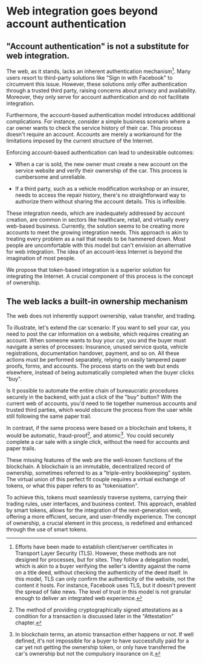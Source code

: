 # Web integration goes beyond account authentication

## "Account authentication" is not a substitute for web integration.

The web, as it stands, lacks an inherent authentication mechanism[^tls]. Many users resort to third-party solutions like "Sign in with Facebook" to circumvent this issue. However, these solutions only offer authentication through a trusted third party, raising concerns about privacy and availability. Moreover, they only serve for account authentication and do not facilitate integration.

[^tls]: Efforts have been made to establish client/server certificates in Transport Layer Security (TLS). However, these methods are not designed for processes, but for sites. They follow a delegation model, which is akin to a buyer verifying the seller's identity against the name on a title deed, without checking the authenticity of the deed itself. In this model, TLS can only confirm the authenticity of the website, not the content it hosts. For instance, Facebook uses TLS, but it doesn't prevent the spread of fake news. The level of trust in this model is not granular enough to deliver an integrated web experience.

Furthermore, the account-based authentication model introduces additional complications. For instance, consider a simple business scenario where a car owner wants to check the service history of their car. This process doesn't require an account. Accounts are merely a workaround for the limitations imposed by the current structure of the Internet.

Enforcing account-based authentication can lead to undesirable outcomes:

- When a car is sold, the new owner must create a new account on the service website and verify their ownership of the car. This process is cumbersome and unreliable.

- If a third party, such as a vehicle modification workshop or an insurer, needs to access the repair history, there's no straightforward way to authorize them without sharing the account details. This is inflexible.

These integration needs, which are inadequately addressed by account creation, are common in sectors like healthcare, retail, and virtually every web-based business. Currently, the solution seems to be creating more accounts to meet the growing integration needs. This approach is akin to treating every problem as a nail that needs to be hammered down. Most people are uncomfortable with this model but can't envision an alternative for web integration. The idea of an account-less Internet is beyond the imagination of most people.

We propose that token-based integration is a superior solution for integrating the Internet. A crucial component of this process is the concept of ownership.

## The web lacks a built-in ownership mechanism

The web does not inherently support ownership, value transfer, and trading.

To illustrate, let's extend the car scenario: If you want to sell your car, you need to post the car information on a website, which requires creating an account. When someone wants to buy your car, you and the buyer must navigate a series of processes: Insurance, unused service quota, vehicle registrations, documentation handover, payment, and so on. All these actions must be performed separately, relying on easily tampered paper proofs, forms, and accounts. The process starts on the web but ends elsewhere, instead of being automatically completed when the buyer clicks "buy".

Is it possible to automate the entire chain of bureaucratic procedures securely in the backend, with just a click of the "buy" button? With the current web of accounts, you'd need to tie together numerous accounts and trusted third parties, which would obscure the process from the user while still following the same paper trail.

In contrast, if the same process were based on a blockchain and tokens, it would be automatic, fraud-proof[^attestations], and atomic[^atomic]. You could securely complete a car sale with a single click, without the need for accounts and paper trails.

[^attestations]: The method of providing cryptographically signed attestations as a condition for a transaction is discussed later in the "Attestation" chapter.
[^atomic]: In blockchain terms, an atomic transaction either happens or not. If well defined, it's not impossible for a buyer to have successfully paid for a car yet not getting the ownership token, or only have transferred the car's ownership but not the compulsory insurance on it.

These missing features of the web are the well-known functions of the blockchain. A blockchain is an immutable, decentralized record of ownership, sometimes referred to as a "triple-entry bookkeeping" system. The virtual union of this perfect fit couple requires a virtual exchange of tokens, or what this paper refers to as "tokenisation".

To achieve this, tokens must seamlessly traverse systems, carrying their trading rules, user interfaces, and business context. This approach, enabled by smart tokens, allows for the integration of the next-generation web, offering a more efficient, secure, and user-friendly experience. The concept of ownership, a crucial element in this process, is redefined and enhanced through the use of smart tokens.

